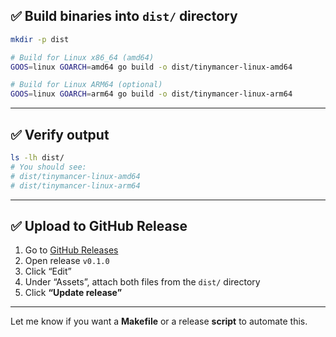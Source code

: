 ## ✅ Build binaries into `dist/` directory

```bash
mkdir -p dist

# Build for Linux x86_64 (amd64)
GOOS=linux GOARCH=amd64 go build -o dist/tinymancer-linux-amd64

# Build for Linux ARM64 (optional)
GOOS=linux GOARCH=arm64 go build -o dist/tinymancer-linux-arm64
```

---

## ✅ Verify output

```bash
ls -lh dist/
# You should see:
# dist/tinymancer-linux-amd64
# dist/tinymancer-linux-arm64
```

---

## ✅ Upload to GitHub Release

1. Go to [GitHub Releases](https://github.com/tinymancer/cli/releases)
2. Open release `v0.1.0`
3. Click “Edit”
4. Under “Assets”, attach both files from the `dist/` directory
5. Click **“Update release”**

---

Let me know if you want a **Makefile** or a release **script** to automate this.
